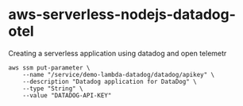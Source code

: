 # aws-serverless-nodejs-datadog-otel
Creating a serverless application using datadog and open telemetr


```
aws ssm put-parameter \
    --name "/service/demo-lambda-datadog/datadog/apikey" \
    --description "Datadog application for DataDog" \
    --type "String" \
    --value "DATADOG-API-KEY"
```